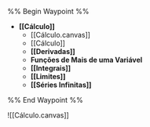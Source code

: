 %% Begin Waypoint %%
- **[[Cálculo]]**
	- [[Cálculo.canvas]]
	- [[Cálculo]]
	- **[[Derivadas]]**
	- **Funções de Mais de uma Variável**
	- **[[Integrais]]**
	- **[[Limites]]**
	- **[[Séries Infinitas]]**

%% End Waypoint %%

![[Cálculo.canvas]]